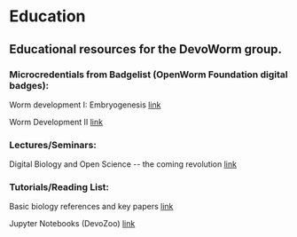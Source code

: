 # Education

## Educational resources for the DevoWorm group.  

### Microcredentials from Badgelist (OpenWorm Foundation digital badges):  

Worm development I: Embryogenesis   [link](https://www.badgelist.com/OpenWorm/Worm-Development-I-Embryogenesis)   

Worm Development II   [link](https://www.badgelist.com/OpenWorm/Worm-Development-II-Larval-Development)  

### Lectures/Seminars:

Digital Biology and Open Science -- the coming revolution  [link](https://www.youtube.com/watch?v=EKopW86CCJo)  

### Tutorials/Reading List:  

Basic biology references and key papers   [link](https://github.com/devoworm/devoworm.github.io/blob/master/Basic-C.%20elegans-Biology-References.md)  

Jupyter Notebooks (DevoZoo)   [link](https://devoworm.github.io/)  
